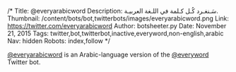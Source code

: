 /*
Title: @everyarabicword
Description: سَـنغـرد كُـل كـلمة في اللـغة العربيـة.
Thumbnail: /content/bots/bot,twitterbots/images/everyarabicword.png
Link: https://twitter.com/everyarabicword
Author: botsheeter.py
Date: November 21, 2015
Tags: twitter,bot,twitterbot,inactive,everyword,non-english,arabic
Nav: hidden
Robots: index,follow
*/

[@everyarabicword](https://twitter.com/everyarabicword) is an Arabic-language version of the [@everyword](https://www.botwiki.org/bots/bot,twitterbots/everyword/) Twitter bot.
